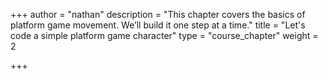 +++
author = "nathan"
description = "This chapter covers the basics of platform game movement. We’ll build it one step at a time."
title = "Let's code a simple platform game character"
type = "course_chapter"
weight = 2

+++
